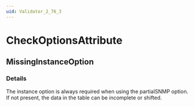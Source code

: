 ```yaml
---
uid: Validator_2_76_3
---
```


# CheckOptionsAttribute

## MissingInstanceOption

<!-- Description, Properties, ... sections are auto-generated. -->
<!-- REPLACE ME AUTO-GENERATION -->

### Details

The instance option is always required when using the partialSNMP option. If not present, the data in the table can be incomplete or shifted.

<!-- Uncomment to add example code -->
<!--### Example code-->
